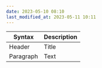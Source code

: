 ```yaml
---
date: 2023-05-10 08:10
last_modified_at: 2023-05-11 10:11
---
```


| Syntax    | Description |
| --------- | ----------- |
| Header    | Title       |
| Paragraph | Text        |
